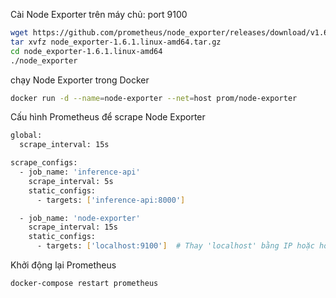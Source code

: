 Cài Node Exporter trên máy chủ: port 9100
```bash
wget https://github.com/prometheus/node_exporter/releases/download/v1.6.1/node_exporter-1.6.1.linux-amd64.tar.gz
tar xvfz node_exporter-1.6.1.linux-amd64.tar.gz
cd node_exporter-1.6.1.linux-amd64
./node_exporter
```

chạy Node Exporter trong Docker
```bash
docker run -d --name=node-exporter --net=host prom/node-exporter
```

Cấu hình Prometheus để scrape Node Exporter
```bash
global:
  scrape_interval: 15s

scrape_configs:
  - job_name: 'inference-api'
    scrape_interval: 5s
    static_configs:
      - targets: ['inference-api:8000']

  - job_name: 'node-exporter'
    scrape_interval: 15s
    static_configs:
      - targets: ['localhost:9100']  # Thay 'localhost' bằng IP hoặc hostname của Node Exporter
```

Khởi động lại Prometheus
```bash
docker-compose restart prometheus
```